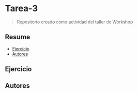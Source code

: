 # Tarea-3
> Repositorio creado como actividad del taller de Workshop

## Resume
  - [Ejercicio](#Ejercicio)
  - [Autores](#Autores)

## Ejercicio


## Autores

